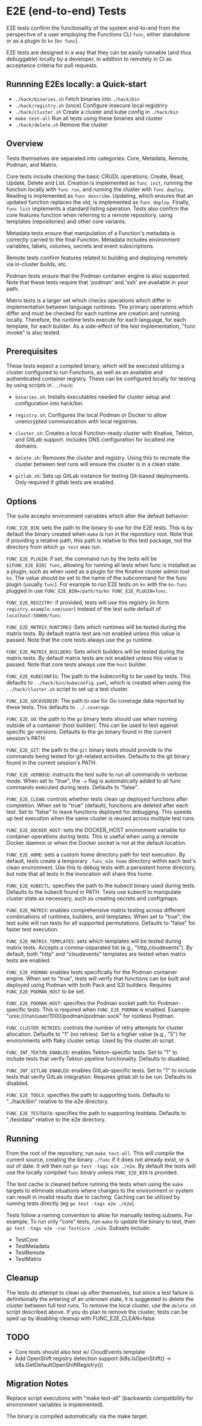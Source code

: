 # E2E (end-to-end) Tests

E2E tests confirm the functionality of the system end-to-end from the
perspective of a user employing the Functions CLI `func`, either standalone
or as a plugin to `kn` (`kn func`).

E2E tests are designed in a way that they can be easily runnable (and thus
debuggable) locally by a developer, in addition to remotely in CI as
acceptance criteria for pull requests.

## Runnning E2Es locally: a Quick-start

- `./hack/binaries.sh`          Fetch binaries into `./hack/bin`
- `./hack/registry.sh`          (once) Configure insecure local registriry
- `./hack/cluster.sh`           Create a cluster and kube config in `./hack/bin`
- `make test-all`               Run all tests using these binaries and cluster
- `./hack/delete.sh`            Remove the cluster


## Overview

Tests themselves are separated into categories:  Core, Metadata,
Remote, Podman, and Matrix.

Core tests include checking the basic CRUDL operations; Create, Read, Update,
Delete and List.  Creation is implemented as `func init`, running the function
locally with `func run`, and running the cluster with `func deploy`. Reading is
implemented as `func describe`.  Updating, which ensures that an updated
function replaces the old, is implemented as `func deploy`.  Finally,
`func list` implements a standard listing operation.  Tests also confirm
the core features function when referring to a remote repository, using
templates (repositories) and other core variants.

Metadata tests ensure that manipulation of a Function's metadata is correctly
carried to the final Function.  Metadata includes environment variables,
labels, volumes, secrets and event subscriptions.

Remote tests confirm features related to building and deploying remotely
via in-cluster builds, etc.

Podman tests ensure that the Podman container engine is also supported.  Note
that these tests require that 'podman' and 'ssh' are available in your path.

Matrix tests is a larger set which checks operations which differ in
implementation between language runtimes.  The primary operations which
differ and must be checked for each runtime are creation and running locally.
Therefore, the runtime tests execute for each language, for each template, for
each builder.  As a side-effect of the test implementation, "func invoke" is
also tested.

## Prerequisites

These tests expect a compiled binary, which will be executed utilizing a
cluster configured to run Functions, as well as an available and authenticated
container registry.  These can be configured locally for testing by using
scripts in `../hack`:

- `binaries.sh`: Installs executables needed for cluster setup and
  configuration into hack/bin.

- `registry.sh`: Configures the local Podman or Docker to allow unencrypted
  communication with local registries.

- `cluster.sh`: Creates a local Function-ready cluster with Knative, Tekton,
  and GitLab support. Includes DNS configuration for localtest.me domains.

- `delete.sh`: Removes the cluster and registry.  Using this to recreate the
  cluster between test runs will ensure the cluster is in a clean state.

- `gitlab.sh`: Sets up GitLab instance for testing Git-based deployments.  Only
required if gitlab tests are enabled.

## Options

The suite accepts environment variables which alter the default behavior:

`FUNC_E2E_BIN`: sets the path to the binary to use for the E2E tests.  This is
by default the binary created when `make` is run in the repository root.
Note that if providing a relative path, this path is relative to this test
package, not the directory from which `go test` was run.

`FUNC_E2E_PLUGIN`: if set, the command run by the tests will be
`${FUNC_E2E_BIN} func`, allowing for running all tests when func is installed
as a plugin; such as when used as a plugin for the Knative cluster admin
tool `kn`.  The value should be set to the name of the subcommand for the
func plugin (usually `func`).  For example to run E2E tests on `kn` with
the `kn-func` plugged in use `FUNC_E2E_BIN=/path/to/kn FUNC_E2E_PLUGIN=func`.

`FUNC_E2E_REGISTRY`: if provided, tests will use this registry (in form
`registry.example.com/user`) instead of the test suite default of
`localhost:50000/func`.

`FUNC_E2E_MATRIX_RUNTIMES`: Sets which runtimes will be tested during the matrix
tests. By default matrix test are not enabled unless this value is passed.
Note that the core tests always use the `go` runtime.

`FUNC_E2E_MATRIX_BUILDERS`: Sets which builders will be tested during the matrix
tests.  By default matrix tests are not enabled unless this value is passed.
Note that core tests always use the `host` builder.

`FUNC_E2E_KUBECONFIG`: The path to the kubeconfig to be used by tests.  This
defaults to `../hack/bin/kubeconfig.yaml`, which is created when using the
`../hack/cluster.sh` script to set up a test cluster.

`FUNC_E2E_GOCOVERDIR`: The path to use for Go coverage data reported by these
tests.  This defaults to `../.coverage`.

`FUNC_E2E_GO`: the path to the `go` binary tests should use when running
outside of a container (host builder).  This
can be used to test against specific go versions.  Defaults to the go binary
found in the current session's PATH.

`FUNC_E2E_GIT`: the path to the `git` binary tests should provide to the commands
being tested for git-related activities.   Defaults to the git binary
found in the current session's PATH.

`FUNC_E2E_VERBOSE`: instructs the test suite to run all commands in
verbose mode. When set to "true", the `-v` flag is automatically added to all
func commands executed during tests. Defaults to "false".

`FUNC_E2E_CLEAN`: controls whether tests clean up deployed functions after
completion. When set to "true" (default), functions are deleted after each
test. Set to "false" to leave functions deployed for debugging. This speeds
up test execution when the same cluster is reused across multiple test runs.

`FUNC_E2E_DOCKER_HOST`: sets the DOCKER_HOST environment variable for
container operations during tests. This is useful when using a remote Docker
daemon or when the Docker socket is not at the default location.

`FUNC_E2E_HOME`: sets a custom home directory path for test execution. By
default, tests create a temporary `.func_e2e_home` directory within each
test's clean environment. Use this to debug tests with a persistent home
directory, but note that all tests in the invocation will share this home.

`FUNC_E2E_KUBECTL`: specifies the path to the kubectl binary used during
tests. Defaults to the kubectl found in PATH. Tests use kubectl to manipulate
cluster state as necessary, such as creating secrets and configmaps.

`FUNC_E2E_MATRIX`: enables comprehensive matrix testing across different
combinations of runtimes, builders, and templates. When set to "true",
the test suite will run tests for all supported permutations. Defaults to
"false" for faster test execution.

`FUNC_E2E_MATRIX_TEMPLATES`: sets which templates will be tested during matrix
tests. Accepts a comma-separated list (e.g., "http,cloudevents"). By default,
both "http" and "cloudevents" templates are tested when matrix tests are enabled.

`FUNC_E2E_PODMAN`: enables tests specifically for the Podman container engine.
When set to "true", tests will verify that functions can be built and deployed
using Podman with both Pack and S2I builders. Requires `FUNC_E2E_PODMAN_HOST`
to be set.

`FUNC_E2E_PODMAN_HOST`: specifies the Podman socket path for Podman-specific
tests. This is required when `FUNC_E2E_PODMAN` is enabled. Example:
"unix:///run/user/1000/podman/podman.sock" for rootless Podman.

`FUNC_CLUSTER_RETRIES`: controls the number of retry attempts for cluster
allocation. Defaults to "1" (no retries). Set to a higher value (e.g., "5")
for environments with flaky cluster setup. Used by the cluster.sh script.

`FUNC_INT_TEKTON_ENABLED`: enables Tekton-specific tests. Set to "1" to include
tests that verify Tekton pipeline functionality. Defaults to disabled.

`FUNC_INT_GITLAB_ENABLED`: enables GitLab-specific tests. Set to "1" to include
tests that verify GitLab integration. Requires gitlab.sh to be run. Defaults
to disabled.

`FUNC_E2E_TOOLS`: specifies the path to supporting tools. Defaults to
"../hack/bin" relative to the e2e directory.

`FUNC_E2E_TESTDATA`: specifies the path to supporting testdata. Defaults to
"./testdata" relative to the e2e directory.

## Running

From the root of the repository, run `make test-all`.  This will compile
the current source, creating the binary `./func` if it does not already exist,
or is out of date. It will then run `go test -tags e2e ./e2e`.  By default the
tests will use the locally compiled `func` binary unless `FUNC_E2E_BIN` is
provided.

The test cache is cleaned before running the tests when using the `make`
targets to eliminate situations where changes to the environment or system
can result in invalid results due to caching.  Caching can be utilized by
running tests directly (eg `go test -tags e2e ./e2e`).

Tests follow a naming convention to allow for manually testing subsets.  For
example, To run only "core" tests, run `make` to update the binary to test,
then `go test -tags e2e -run TestCore ./e2e`. Subsets include:
- TestCore
- TestMetadata
- TestRemote
- TestMatrix

## Cleanup

The tests do attempt to clean up after themselves, but since a test failure is
definitionally the entering of an unknown state, it is suggested to delete
the cluster between full test runs. To remove the local cluster, use the
`delete.sh` script described above.  If you do plan to remove the cluster, tests
can be sped up by disabling cleanup with FUNC_E2E_CLEAN=false

## TODO
- Core tests should also test w/ CloudEvents template
- Add OpenShift registry detection support (k8s.IsOpenShift() -> k8s.GetDefaultOpenShiftRegistry())

## Migration Notes

Replace script executions with "make test-all" (backwards compatibility for
environment variables is implemented).

The binary is compiled automatically via the make target.


